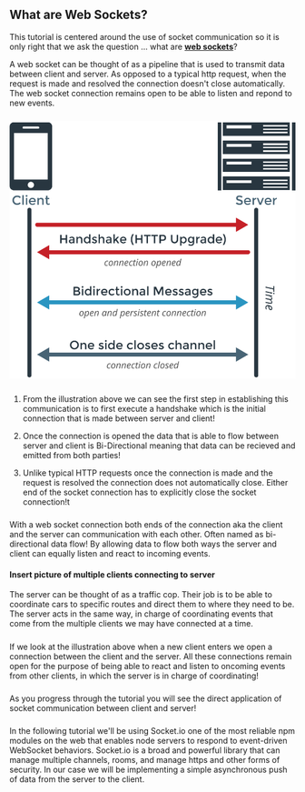 ## What are Web Sockets?

This tutorial is centered around the use of socket communication so it is only right that we ask the question ... what are [**web sockets**]()?

A web socket can be thought of as a pipeline that is used to transmit data between client and server. As opposed to a typical http request, when the request is made and resolved the connection doesn't close automatically. The web socket connection remains open to be able to listen and repond to new events.
#####
![Bi-Directional Communication](./assets/WebSockets-Diagram.png)
#####
1. From the illustration above we can see the first step in establishing this communication is to first execute a handshake which is the initial connection that is made between server and client!

2. Once the connection is opened the data that is able to flow between server and client is Bi-Directional meaning that data can be recieved and emitted from both parties!

3. Unlike typical HTTP requests once the connection is made and the request is resolved the connection does not automatically close. Either end of the socket connection has to explicitly close the socket connection!t
#####
With a web socket connection both ends of the connection aka the client and the server can communication with each other. Often named as bi-directional data flow! By allowing data to flow both ways the server and client can equally listen and react to incoming events.

#### Insert picture of multiple clients connecting to server
The server can be thought of as a traffic cop. Their job is to be able to coordinate cars to specific routes and direct them to where they need to be. The server acts in the same way, in charge of coordinating events that come from the multiple clients we may have connected at a time.
#####
If we look at the illustration above when a new client enters we open a connection between the client and the server. All these connections remain open for the purpose of being able to react and listen to oncoming events from other clients, in which the server is in charge of coordinating!
#####
As you progress through the tutorial you will see the direct application of socket communication between client and server!
#####
In the following tutorial we'll be using Socket.io one of the most reliable npm modules on the web that enables node servers to respond to event-driven WebSocket behaviors. Socket.io is a broad and powerful library that can manage multiple channels, rooms, and manage https and other forms of security. In our case we will be implementing a simple asynchronous push of data from the server to the client.